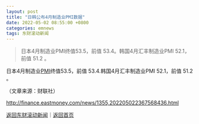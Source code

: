 ```yaml
---
layout: post
title: "日韩公布4月制造业PMI数据"
date: 2022-05-02 08:55:00 +0800
categories: emnews
tags: 东财滚动新闻
---
```

> 日本4月制造业PMI终值53.5，前值 53.4。韩国4月汇丰制造业PMI 52.1，前值 51.2 。

<p>日本4月制造业<span id="Info.340"><a href="http://data.eastmoney.com/cjsj/pmi.html" class="infokey">PMI</a></span>终值53.5，前值 53.4.韩国4月汇丰制造业PMI 52.1，前值 51.2 。</p><p class="em_media">（文章来源：财联社）</p>

<http://finance.eastmoney.com/news/1355,202205022367568436.html>

[返回东财滚动新闻](//finews.withounder.com/emnews/)｜[返回首页](//finews.withounder.com/)